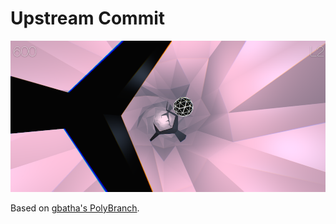 Upstream Commit
===

![Screenshot](./images/uc-1000x480.png)

Based on [gbatha's PolyBranch](https://www.github.com/gbatha/PolyBranch).

